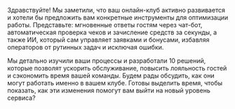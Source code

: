 Здравствуйте! Мы заметили, что ваш онлайн-клуб активно развивается и хотели бы предложить вам конкретные инструменты для оптимизации работы. Представьте: мгновенные ответы гостям через чат-бот, автоматическая проверка чеков и зачисление средств за секунды, а также ИИ, который сам управляет заявками и бонусами, избавляя операторов от рутинных задач и исключая ошибки.

Мы детально изучили ваши процессы и разработали 10 решений, которые позволят ускорить обслуживание, повысить лояльность гостей и сэкономить время вашей команды. Будем рады обсудить, как они могут работать именно в вашем клубе. Готовы выделить время, чтобы показать, как эти изменения помогут вам выйти на новый уровень сервиса?
